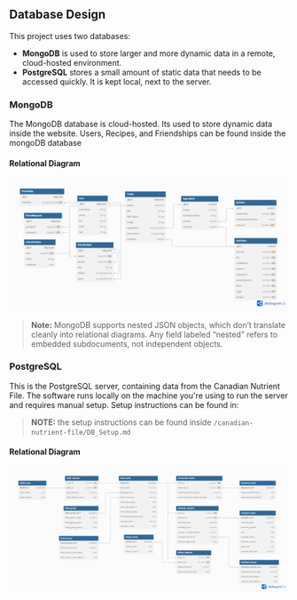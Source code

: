 ## Database Design
This project uses two databases:

   - **MongoDB** is used to store larger and more dynamic data in a remote, cloud-hosted environment.
   - **PostgreSQL** stores a small amount of static data that needs to be accessed quickly. It is kept local, next to the server.

### MongoDB
The MongoDB database is cloud-hosted. Its used to store dynamic data inside the website. Users, Recipes, and Friendships can be found inside the mongoDB database

#### Relational Diagram

![MongoDB Diagram](./static/relationalDiagramMongoDb.png)

> **Note:** MongoDB supports nested JSON objects, which don’t translate cleanly into relational diagrams. Any field labeled “nested” refers to embedded subdocuments, not independent objects.

### PostgreSQL
This is the PostgreSQL server, containing data from the Canadian Nutrient File. The software runs locally on the machine you're using to run the server and requires manual setup. Setup instructions can be found in:

> **NOTE:** the setup instructions can be found inside `/canadian-nutrient-file/DB_Setup.md`

#### Relational Diagram
![PostgreSQL Diagram](./static/relationalDiagramPostgreSQL.png)